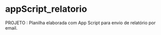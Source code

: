 # appScript_relatorio
PROJETO : Planilha elaborada com App Script para envio de relatório por email.
